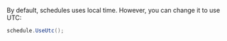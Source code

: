 By default, schedules uses local time. However, you can change it to use UTC:

```cs
schedule.UseUtc();
```
